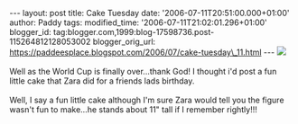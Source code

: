 \-\-- layout: post title: Cake Tuesday date:
\'2006-07-11T20:51:00.000+01:00\' author: Paddy tags: modified\_time:
\'2006-07-11T21:02:01.296+01:00\' blogger\_id:
tag:blogger.com,1999:blog-17598736.post-115264812128053002
blogger\_orig\_url:
https://paddeesplace.blogspot.com/2006/07/cake-tuesday\_11.html \-\--
[![](https://photos1.blogger.com/blogger/7081/1699/320/Football%20cake.jpg)](https://photos1.blogger.com/blogger/7081/1699/1600/Football%20cake.jpg)\
\
Well as the World Cup is finally over\...thank God! I thought i\'d post
a fun little cake that Zara did for a friends lads birthday.\
\
Well, I say a fun little cake although I\'m sure Zara would tell you the
figure wasn\'t fun to make\...he stands about 11\" tall if I remember
rightly!!!
